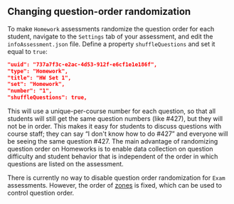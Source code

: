 ## Changing question-order randomization

To make `Homework` assessments randomize the question order for each student, navigate to the `Settings` tab of your assessment, and edit the `infoAssessment.json` file.  Define a property `shuffleQuestions` and set it equal to `true`:
```json
"uuid": "737a7f3c-e2ac-4d53-912f-e6cf1e1e186f",
"type": "Homework",
"title": "HW Set 1",
"set": "Homework",
"number": "1",
"shuffleQuestions": true,
```

This will use a unique-per-course number for each question, so that all students will still get the same question numbers (like #427), but they will not be in order. This makes it easy for students to discuss questions with course staff; they can say “I don't know how to do #427” and everyone will be seeing the same question #427. The main advantage of randomizing question order on Homeworks is to enable data collection on question difficulty and student behavior that is independent of the order in which questions are listed on the assessment.

There is currently no way to disable question order randomization for `Exam` assessments. However, the order of [zones](course.md/#zones) is fixed, which can be used to control question order.
